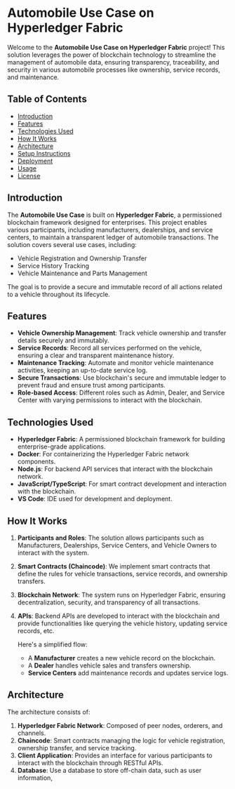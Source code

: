 # **Automobile Use Case on Hyperledger Fabric**

Welcome to the **Automobile Use Case on Hyperledger Fabric** project! This solution leverages the power of blockchain technology to streamline the management of automobile data, ensuring transparency, traceability, and security in various automobile processes like ownership, service records, and maintenance.

## **Table of Contents**
- [Introduction](#introduction)
- [Features](#features)
- [Technologies Used](#technologies-used)
- [How It Works](#how-it-works)
- [Architecture](#architecture)
- [Setup Instructions](#setup-instructions)
- [Deployment](#deployment)
- [Usage](#usage)
- [License](#license)

## **Introduction**

The **Automobile Use Case** is built on **Hyperledger Fabric**, a permissioned blockchain framework designed for enterprises. This project enables various participants, including manufacturers, dealerships, and service centers, to maintain a transparent ledger of automobile transactions. The solution covers several use cases, including:
- Vehicle Registration and Ownership Transfer
- Service History Tracking
- Vehicle Maintenance and Parts Management

The goal is to provide a secure and immutable record of all actions related to a vehicle throughout its lifecycle.

## **Features**

- **Vehicle Ownership Management**: Track vehicle ownership and transfer details securely and immutably.
- **Service Records**: Record all services performed on the vehicle, ensuring a clear and transparent maintenance history.
- **Maintenance Tracking**: Automate and monitor vehicle maintenance activities, keeping an up-to-date service log.
- **Secure Transactions**: Use blockchain's secure and immutable ledger to prevent fraud and ensure trust among participants.
- **Role-based Access**: Different roles such as Admin, Dealer, and Service Center with varying permissions to interact with the blockchain.

## **Technologies Used**

- **Hyperledger Fabric**: A permissioned blockchain framework for building enterprise-grade applications.
- **Docker**: For containerizing the Hyperledger Fabric network components.
- **Node.js**: For backend API services that interact with the blockchain network.
- **JavaScript/TypeScript**: For smart contract development and interaction with the blockchain.
- **VS Code**: IDE used for development and deployment.

## **How It Works**

1. **Participants and Roles**: The solution allows participants such as Manufacturers, Dealerships, Service Centers, and Vehicle Owners to interact with the system.
2. **Smart Contracts (Chaincode)**: We implement smart contracts that define the rules for vehicle transactions, service records, and ownership transfers.
3. **Blockchain Network**: The system runs on Hyperledger Fabric, ensuring decentralization, security, and transparency of all transactions.
4. **APIs**: Backend APIs are developed to interact with the blockchain and provide functionalities like querying the vehicle history, updating service records, etc.
   
   Here's a simplified flow:
   - A **Manufacturer** creates a new vehicle record on the blockchain.
   - A **Dealer** handles vehicle sales and transfers ownership.
   - **Service Centers** add maintenance records and updates service logs.

## **Architecture**

The architecture consists of:
1. **Hyperledger Fabric Network**: Composed of peer nodes, orderers, and channels.
2. **Chaincode**: Smart contracts managing the logic for vehicle registration, ownership transfer, and service tracking.
3. **Client Application**: Provides an interface for various participants to interact with the blockchain through RESTful APIs.
4. **Database**: Use a database to store off-chain data, such as user information,
